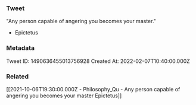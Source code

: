 ### Tweet
"Any person capable of angering you becomes your master."

- Epictetus

### Metadata
Tweet ID: 1490636455013756928
Created At: 2022-02-07T10:40:00.000Z

### Related
[[2021-10-06T19:30:00.000Z - Philosophy_Qu - Any person capable of angering you becomes your master  Epictetus]]


